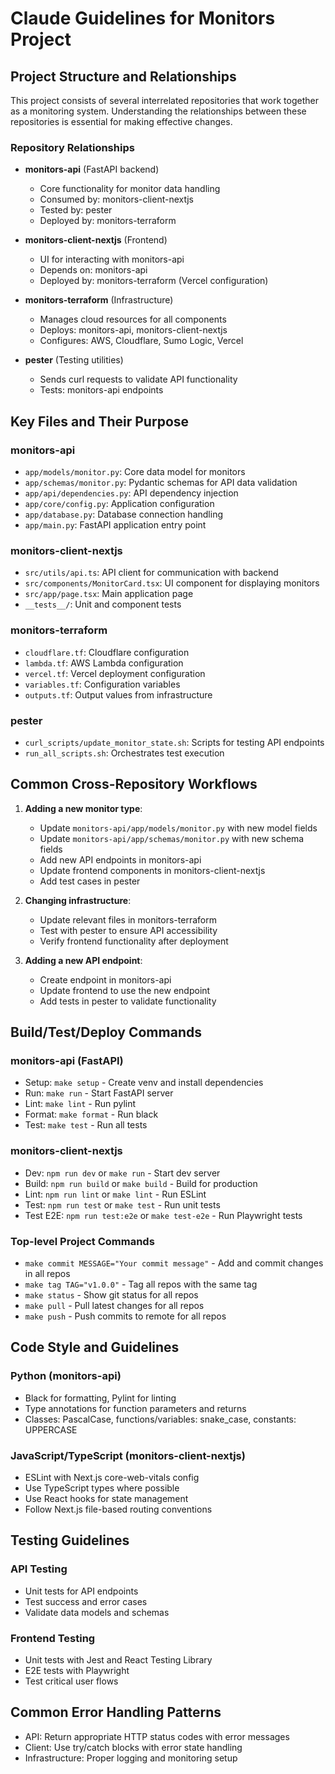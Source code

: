 # Claude Guidelines for Monitors Project

## Project Structure and Relationships

This project consists of several interrelated repositories that work together as a monitoring system. Understanding the relationships between these repositories is essential for making effective changes.

### Repository Relationships

- **monitors-api** (FastAPI backend)
  - Core functionality for monitor data handling
  - Consumed by: monitors-client-nextjs
  - Tested by: pester
  - Deployed by: monitors-terraform

- **monitors-client-nextjs** (Frontend)
  - UI for interacting with monitors-api
  - Depends on: monitors-api
  - Deployed by: monitors-terraform (Vercel configuration)

- **monitors-terraform** (Infrastructure)
  - Manages cloud resources for all components
  - Deploys: monitors-api, monitors-client-nextjs
  - Configures: AWS, Cloudflare, Sumo Logic, Vercel

- **pester** (Testing utilities)
  - Sends curl requests to validate API functionality
  - Tests: monitors-api endpoints

## Key Files and Their Purpose

### monitors-api
- `app/models/monitor.py`: Core data model for monitors
- `app/schemas/monitor.py`: Pydantic schemas for API data validation
- `app/api/dependencies.py`: API dependency injection
- `app/core/config.py`: Application configuration
- `app/database.py`: Database connection handling
- `app/main.py`: FastAPI application entry point

### monitors-client-nextjs
- `src/utils/api.ts`: API client for communication with backend
- `src/components/MonitorCard.tsx`: UI component for displaying monitors
- `src/app/page.tsx`: Main application page
- `__tests__/`: Unit and component tests

### monitors-terraform
- `cloudflare.tf`: Cloudflare configuration
- `lambda.tf`: AWS Lambda configuration
- `vercel.tf`: Vercel deployment configuration
- `variables.tf`: Configuration variables
- `outputs.tf`: Output values from infrastructure

### pester
- `curl_scripts/update_monitor_state.sh`: Scripts for testing API endpoints
- `run_all_scripts.sh`: Orchestrates test execution

## Common Cross-Repository Workflows

1. **Adding a new monitor type**:
   - Update `monitors-api/app/models/monitor.py` with new model fields
   - Update `monitors-api/app/schemas/monitor.py` with new schema fields
   - Add new API endpoints in monitors-api
   - Update frontend components in monitors-client-nextjs
   - Add test cases in pester

2. **Changing infrastructure**:
   - Update relevant files in monitors-terraform
   - Test with pester to ensure API accessibility
   - Verify frontend functionality after deployment

3. **Adding a new API endpoint**:
   - Create endpoint in monitors-api
   - Update frontend to use the new endpoint
   - Add tests in pester to validate functionality

## Build/Test/Deploy Commands

### monitors-api (FastAPI)
- Setup: `make setup` - Create venv and install dependencies
- Run: `make run` - Start FastAPI server
- Lint: `make lint` - Run pylint
- Format: `make format` - Run black
- Test: `make test` - Run all tests

### monitors-client-nextjs
- Dev: `npm run dev` or `make run` - Start dev server
- Build: `npm run build` or `make build` - Build for production
- Lint: `npm run lint` or `make lint` - Run ESLint
- Test: `npm run test` or `make test` - Run unit tests
- Test E2E: `npm run test:e2e` or `make test-e2e` - Run Playwright tests

### Top-level Project Commands
- `make commit MESSAGE="Your commit message"` - Add and commit changes in all repos
- `make tag TAG="v1.0.0"` - Tag all repos with the same tag
- `make status` - Show git status for all repos
- `make pull` - Pull latest changes for all repos
- `make push` - Push commits to remote for all repos

## Code Style and Guidelines

### Python (monitors-api)
- Black for formatting, Pylint for linting
- Type annotations for function parameters and returns
- Classes: PascalCase, functions/variables: snake_case, constants: UPPERCASE

### JavaScript/TypeScript (monitors-client-nextjs)
- ESLint with Next.js core-web-vitals config
- Use TypeScript types where possible
- Use React hooks for state management
- Follow Next.js file-based routing conventions

## Testing Guidelines

### API Testing
- Unit tests for API endpoints
- Test success and error cases
- Validate data models and schemas

### Frontend Testing
- Unit tests with Jest and React Testing Library
- E2E tests with Playwright
- Test critical user flows

## Common Error Handling Patterns
- API: Return appropriate HTTP status codes with error messages
- Client: Use try/catch blocks with error state handling
- Infrastructure: Proper logging and monitoring setup